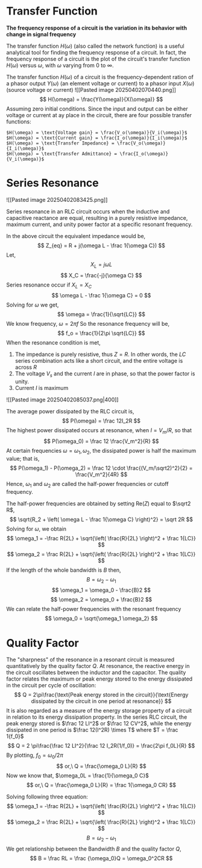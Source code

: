 
# Transfer Function

**The frequency response of a circuit is the variation in its behavior with change in signal frequency**

The transfer function $H(\omega)$ (also called the network function) is a useful analytical tool for finding the frequency response of a circuit. In fact, the frequency response of a circuit is the plot of the circuit's transfer function $H(\omega)$ versus $\omega$, with $\omega$ varying from $0$ to $\infty$.

The transfer function $H(\omega)$ of a circuit is the frequency-dependent ration of a phasor output $Y(\omega)$ (an element voltage or current) to a phasor input $X(\omega)$ (source voltage or current)
![[Pasted image 20250402070440.png]]
$$
H(\omega) = \frac{Y(\omega)}{X(\omega)}
$$
Assuming zero initial conditions. Since the input and output can be either voltage or current at ay place in the circuit, there are four possible transfer functions:

	$H(\omega) = \text{Voltage gain} = \frac{V_o(\omega)}{V_i(\omega)}$
	$H(\omega) = \text{Current gain} = \frac{I_o(\omega)}{I_i(\omega)}$
	$H(\omega) = \text{Transfer Impedance} = \frac{V_o(\omega)}{I_i(\omega)}$
	$H(\omega) = \text{Transfer Admittance} = \frac{I_o(\omega)}{V_i(\omega)}$


# Series Resonance

![[Pasted image 20250402083425.png]]

Series resonance in an RLC circuit occurs when the inductive and capacitive reactance are equal, resulting in a purely resistive impedance, maximum current, and unity power factor at a specific resonant frequency.

In the above circuit the equivalent impedance would be,
$$
Z_{eq} = R + j(\omega L - \frac 1{\omega C})
$$
Let,
$$
X_L = j \omega L
$$
$$
X_C = \frac{-j}{\omega C} 
$$
Series resonance occur if $X_L = X_C$ 
$$
\omega L - \frac 1{\omega C} = 0
$$
Solving for $\omega$ we get,
$$
\omega = \frac{1}{\sqrt{LC}}
$$
We know frequency, $\omega = 2\pi f$ 
So the resonance frequency will be,
$$
f_o = \frac{1}{2\pi \sqrt{LC}}
$$
When the resonance condition is met,
1. The impedance is purely resistive, thus $Z = R$. In other words, the $LC$ series combination acts like a short circuit, and the entire voltage is across $R$
2. The voltage $V_s$ and the current $I$ are in phase, so that the power factor is unity.
3. Current $I$ is maximum

![[Pasted image 20250402085037.png|400]]

The average power dissipated by the RLC circuit is,
$$
P(\omega) = \frac 12I_2R
$$
The highest power dissipated occurs at resonance, when $I = V_m/R$, so that
$$
P(\omega_0) = \frac 12 \frac{V_m^2}{R}
$$
At certain frequencies $\omega = \omega_1, \omega_2$, the dissipated power is half the maximum value; that is,
$$
P(\omega_1) - P(\omega_2) = \frac 12 \cdot \frac{(V_m/\sqrt2)^2}{2} = \frac{V_m^2}{4R}
$$
Hence, $\omega_1$ and $\omega_2$ are called the half-power frequencies or cutoff frequency.

The half-power frequencies are obtained by setting Re($Z$) equal to $\sqrt2 R$,
$$
\sqrt{R_2 + \left( \omega L - \frac 1{\omega C} \right)^2} = \sqrt 2R
$$
Solving for $\omega$, we obtain
$$
\omega_1 = -\frac R{2L} + \sqrt{\left( \frac{R}{2L} \right)^2 + \frac 1{LC}}
$$
$$
\omega_2 = \frac R{2L} + \sqrt{\left( \frac{R}{2L} \right)^2 + \frac 1{LC}}
$$
If the length of the whole bandwidth is $B$ then,
$$
B = \omega_2 - \omega_1
$$
$$
\omega_1 = \omega_0 - \frac{B}2
$$
$$
\omega_2 = \omega_0 + \frac{B}2
$$
We can relate the half-power frequencies with the resonant frequency
$$
\omega_0 = \sqrt{\omega_1 \omega_2}
$$

# Quality Factor

The "sharpness" of the resonance in a resonant circuit is measured quantitatively by the quality factor $Q$. At resonance, the reactive energy in the circuit oscillates between the inductor and the capacitor. The quality factor relates the maximum or peak energy stored to the energy dissipated in the circuit per cycle of oscillation:
$$
Q = 2\pi\frac{\text{Peak energy stored in the circuit}}{\text{Energy dissipated by the circuit in one period at resonance}}
$$
It is also regarded as a measure of the energy storage property of a circuit in relation to its energy dissipation property. In the series RLC circuit, the peak energy stored is $\frac 12 LI^2$ or $\frac 12 CV^2$, while the energy dissipated in one period is $\frac 12(I^2R) \times T$ where $T = \frac 1{f_0}$
$$
Q = 2 \pi\frac{\frac 12 LI^2}{\frac 12 I_2R(1/f_0)} = \frac{2\pi f_0L}{R}
$$
By plotting, $f_0 = \omega_0 / 2\pi$ 
$$
or,\ Q = \frac{\omega_0 L}{R}
$$
Now we know that, $\omega_0L = \frac{1}{\omega_0 C}$ 
$$
or,\ Q = \frac{\omega_0 L}{R} = \frac 1{\omega_0 CR}
$$

Solving following three equation:
$$
\omega_1 = -\frac R{2L} + \sqrt{\left( \frac{R}{2L} \right)^2 + \frac 1{LC}}
$$
$$
\omega_2 = \frac R{2L} + \sqrt{\left( \frac{R}{2L} \right)^2 + \frac 1{LC}}
$$
$$
B = \omega_2 - \omega_1
$$
We get relationship between the Bandwidth $B$ and the quality factor $Q$,
$$
B = \frac RL = \frac {\omega_0}Q = \omega_0^2CR
$$